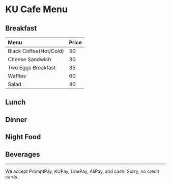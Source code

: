 # KU Cafe Menu


## Breakfast

| Menu               | Price |
|:-------------------|-------|
| Black Coffee(Hot/Cold)     | 50    |
| Cheese Sandwich    | 30    |
| Two Eggs Breakfast | 35    |
| Waffles            | 60    |
| Salad            | 40    |

## Lunch 


## Dinner


## Night Food


## Beverages



---

We accept PromptPay, KUPay, LinePay, AliPay, and cash. Sorry, no credit cards.
